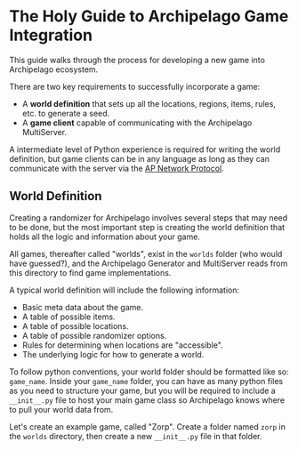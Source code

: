 # The Holy Guide to Archipelago Game Integration

This guide walks through the process for developing a new game into Archipelago ecosystem.

There are two key requirements to successfully incorporate a game:

- A **world definition** that sets up all the locations, regions, items, rules, etc. to generate a seed.
- A **game client** capable of communicating with the Archipelago MultiServer.

A intermediate level of Python experience is required for writing the world definition, but game clients can be in any language as long as they can communicate with the server via the [AP Network Protocol](https://github.com/ArchipelagoMW/Archipelago/blob/main/docs/network%20protocol.md).

## World Definition

Creating a randomizer for Archipelago involves several steps that may need to be done, but the most important step is creating the world definition that holds all the logic and information about your game.

All games, thereafter called "worlds", exist in the `worlds` folder (who would have guessed?), and the Archipelago Generator and MultiServer reads from this directory to find game implementations.

A typical world definition will include the following information:

- Basic meta data about the game.
- A table of possible items.
- A table of possible locations.
- A table of possible randomizer options.
- Rules for determining when locations are "accessible".
- The underlying logic for how to generate a world.

To follow python conventions, your world folder should be formatted like so: `game_name`. Inside your `game_name` folder, you can have as many python files as you need to structure your game, but you will be required to include a `__init__.py` file to host your main game class so Archipelago knows where to pull your world data from.

Let's create an example game, called "Zorp". Create a folder named `zorp` in the `worlds` directory, then create a new `__init__.py` file in that folder.


